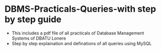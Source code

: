 # DBMS-Practicals-Queries-with step by step guide
- This includes a pdf file of all practicals of Database Management Systems of DBATU Lonere
- Step by step explaination and definations of all queries using MySQL
  
